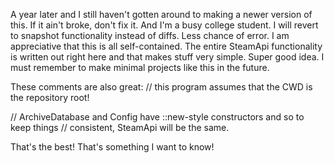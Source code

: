A year later and I still haven't gotten around to making a newer version of this. If it ain't broke, don't fix it. And I'm a busy college student. I will revert to snapshot functionality instead of diffs. Less chance of error.
I am appreciative that this is all self-contained. The entire SteamApi functionality is written out right here and that makes stuff very simple. Super good idea. I must remember to make minimal projects like this in the future.

These comments are also great:
// this program assumes that the CWD is the repository root!

// ArchiveDatabase and Config have ::new-style constructors and so to keep things
// consistent, SteamApi will be the same.

That's the best! That's something I want to know!
